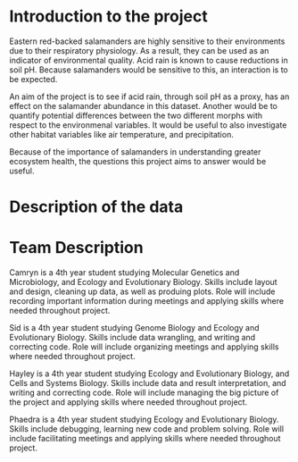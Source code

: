 # Introduction to the project
Eastern red-backed salamanders are highly sensitive to their environments due to their respiratory physiology. As a result, they can be used as an indicator of environmental quality. Acid rain is known to cause reductions in soil pH. Because salamanders would be sensitive to this, an interaction is to be expected. 

An aim of the project is to see if acid rain, through soil pH as a proxy, has an effect on the salamander abundance in this dataset. Another would be to quantify potential differences between the two different morphs with respect to the environmenal variables. It would be useful to also investigate other habitat variables like air temperature, and precipitation. 

Because of the importance of salamanders in understanding greater ecosystem health, the questions this project aims to answer would be useful.


# Description of the data



# Team Description

Camryn is a 4th year student studying Molecular Genetics and Microbiology, and Ecology and Evolutionary Biology. Skills include layout and design, cleaning up data, as well as produing plots. Role will include recording important information during meetings and applying skills where needed throughout project.

Sid is a 4th year student studying Genome Biology and Ecology and Evolutionary Biology. Skills include data wrangling, and writing and correcting code. Role will include organizing meetings and applying skills where needed throughout project.

Hayley is a 4th year student studying Ecology and Evolutionary Biology, and Cells and Systems Biology. Skills include data and result interpretation, and writing and correcting code. Role will include managing the big picture of the project and applying skills where needed throughout project.

Phaedra is a 4th year student studying Ecology and Evolutionary Biology. Skills include debugging, learning new code and problem solving. Role will include facilitating meetings and applying skills where needed throughout project.
